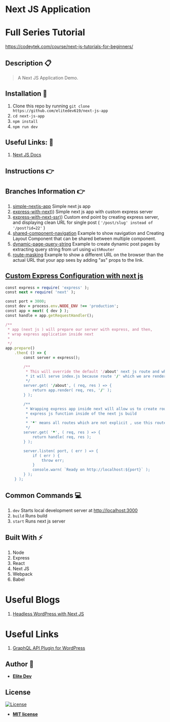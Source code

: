 # Next JS Application

# Full Series Tutorial
https://codeytek.com/course/next-js-tutorials-for-beginners/

## Description :clipboard:
> A Next JS Application Demo.

## Installation :wrench:

1. Clone this repo by running `git clone https://github.com/elitedev619/next-js-app`
2. `cd next-js-app`
3. `npm install`
4. `npm run dev`

## Useful Links: :link:

1. [Next JS Docs](https://nextjs.org/learn/basics/getting-started/setup)

## Instructions :point_right:

## Branches Information :point_right:

1. [simple-nextjs-app](https://github.com/imranhsayed/next-js-app/tree/simple-nextjs-app) Simple next js app
2. [express-with-next)](https://github.com/imranhsayed/next-js-app/tree/express-with-next)) Simple next js app with custom express server
3. [express-with-next-ssr)](https://github.com/imranhsayed/next-js-app/tree/express-with-next-ssr)) Custom end point by creating express server, and displaying clean URL for single post ( `'/post/slug' instead of '/post?id=22'` )
3. [shared-component-navigation](https://github.com/imranhsayed/next-js-app/tree/shared-component-navigation) Example to show navigation and Creating Layout Component that can be shared between multiple component.
4. [dynamic-page-query-string](https://github.com/imranhsayed/next-js-app/tree/dynamic-page-query-string) Example to create dynamic post pages by extracting query string from url using `withRouter`
5. [route-masking](https://github.com/imranhsayed/next-js-app/tree/route-masking) Example to show a different URL on the browser than the actual URL that your app sees by adding "as" props to the link.

## [Custom Express Configuration with next js](https://github.com/elitedev619/next-js-app/tree/express-with-next)

```ruby
const express = require( 'express' );
const next = require( 'next' );

const port = 3000;
const dev = process.env.NODE_ENV !== 'production';
const app = next( { dev } );
const handle = app.getRequestHandler();

/**
 * app (next js ) will prepare our server with express, and then,
 * wrap express application inside next
 *
 */
app.prepare()
	.then( () => {
		const server = express();

		/**
		 * This will override the default '/about' next js route and when user goes to '/about'
		 * it will serve index.js because route '/' which we are rendering in app.render() belongs to index.js
		 */
		server.get( '/about', ( req, res ) => {
			return app.render( req, res, '/' );
		} );

		/**
		 * Wrapping express app inside next will allow us to create routes by using
		 * express js function inside of the next js build
		 *
		 * '*' means all routes which are not explicit , use this route for them.
		 */
		server.get( '*', ( req, res ) => {
			return handle( req, res );
		} );

		server.listen( port, ( err ) => {
			if ( err ) {
				throw err;
			}
			console.warn( `Ready on http://localhost:${port}` );
		} );
	} );
```

## Common Commands :computer:

1. `dev` Starts local development server at [http://localhost:3000](http://localhost:3000)
2. `build` Runs build
3. `start` Runs next js server

## Built With :zap:

1. Node
2. Express
3. React
4. Next JS
5. Webpack
6. Babel

# Useful Blogs

1. [Headless WordPress with Next JS](https://medium.com/kata-engineering/headless-wordpress-next-js-what-we-learned-c10abdf80f6a)

# Useful Links

1. [GraphQL API Plugin for WordPress](https://github.com/wp-graphql/wp-graphql)

## Author :bust_in_silhouette:

* **[Elite Dev](https://codeytek.com)**

## License

[![License](http://img.shields.io/:license-mit-blue.svg?style=flat-square)](http://badges.mit-license.org)

- **[MIT license](http://opensource.org/licenses/mit-license.php)**
